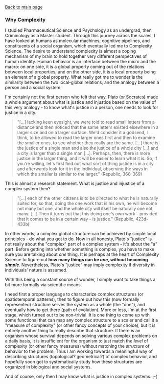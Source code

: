 [Back to main page](/index.md)

### Why Complexity

I studied Pharmaceutical Science and Psychology as an undergrad, then Criminology as a Master student. Through this journey across the scales, I have looked at humans as molecular machines, cognitive pipelines, and constituents of a social organism, which eventually led me to Complexity Science. The desire to understand complexity is almost a coping mechanism of my brain to hold together very different perspectives of human identity. Human behavior is an interface between the micro and the macro: on one side, it is a global property coming out of  the relations between local properties, and on the other side, it is a local property being an element of a global property. What really got me to wonder is the similarity between the two local-global relations, and the analogy between a person and a social system.  

I'm certainly not the first person who felt that way. Plato (or Socrates) made a whole argument about what is justice and injustice based on the value of this very analogy - to know what's justice in a person, one needs to look for justice in a city.  

> "\[...\] lacking keen eyesight, we were told to read small letters from a distance and then noticed that the same letters existed elsewhere in a larger size and on a larger surface. We'd consider it a godsend, I think, to be allowed to read the larger ones first and then to examine the smaller ones, to see whether they really are the same. \[...\] there is the justice of a single man and also the justice of a whole city \[...] and a city is larger than a single man \[...\]. Perhaps, then, there is more justice in the larger thing, and it will be easier to learn what it is. So, if you're willing, let's first find out what sort of thing justice is in a city and afterwards look for it in the individual, observing the ways in which the smaller is similar to the larger." (Republic, 368-369)

This is almost a research statement. What is justice and injustice of a complex system then? 

> "\[...\] each of the other citizens is to be directed to what he is naturally suited for, so that, doing the one work that is his own, he will become not many but one, and the whole city will itself be naturally one not many. \[...\] Then it turns out that this doing one's own work - provided that it comes to be in a certain way - is justice." (Republic, 423d-433b)

In other words, a complex global structure can be achieved by simple local principles - do what you got to do. Now in all honesty, Plato's "justice" is not really about the "complex" part of a complex system - it's about the "a" part. Before getting into whether something is complex, you have to make sure you are talking about *one* thing. It is perhaps at the heart of Complexity Science to figure out **how many things can be *one*, without becoming *simple***. Nevertheless, Plato's "justice" may imply complexity if diversity in individuals' nature is assumed.     

With this being a constant source of wonder, I simply want to take things a bit more formally via scientific means. 

I need first a proper language to characterize complex structures (or spatiotemporal patterns), then to figure out how this (now formally represented) structure serves the system as a whole (the "one"), and eventually how to get there (path of evolution). More or less, I'm at the first stage, which turned out to be non-trivial. It is one thing to come up with some functional that can map any complex structure to a scaler and call it a "measure of complexity" (or other fancy concepts of your choice), but it is entirely another thing to really describe that structure. If there is an organism whose survival depends on solving various complex problems on a daily basis, it is insufficient for the organism to just match the *level* of complexity (or other fancy measures) without matching the *structure* of behavior to the problem. Thus I am working towards a meaningful way of describing structures (topological? geometrical?) of complex behavior, and hopefully soon got to systematically study how these structures are organized in biological and social systems.

And of course, only then I may know what is justice in complex systems. ;-)

